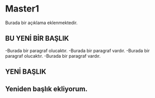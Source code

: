 # Master1
Burada bir açıklama eklenmektedir.
## BU YENİ BİR BAŞLIK
-Burada bir paragraf olucaktır.
-Burada bir paragraf vardır.
-Burada bir paragraf olucaktır.
-Burada bir paragraf vardır.


## YENİ BAŞLIK 


## Yeniden başlık ekliyorum.
